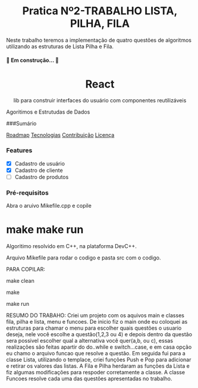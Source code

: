 <h1 align="center">Pratica Nº2-TRABALHO LISTA, PILHA, FILA</h1>
 Neste trabalho teremos a implementação de quatro questões de algoritmos utilizando as estruturas de Lista Pilha e Fila. 

<h4 align> 
	🚧 Em construção...  🚧
</h4>

<h1 align="center">
    React</a>
</h1>
<p align="center"> lib para construir interfaces do usuário com componentes reutilizáveis</p>
Agoritimos e Estrutudas de Dados

###Sumário

 <a href="#Copilação"></a> 
 <a href="#Questão 1">Roadmap</a> 
 <a href="#Questão 2">Tecnologias</a> 
 <a href="#Questão 3">Contribuição</a> 
 <a href="#Questão 4">Licença</a> 

### Features

- [x] Cadastro de usuário
- [x] Cadastro de cliente
- [ ] Cadastro de produtos

### Pré-requisitos

Abra o aruivo Mikefile.cpp e copile
<h1>
    make
    make run	
</h1>


Algoritimo resolvido em C++, na plataforma DevC++.

Arquivo Mikefile para rodar o codigo e pasta src com o codigo.

PARA COPILAR:

make clean

make

make run


RESUMO DO TRABAHO: Criei um projeto com os aquivos main e classes fila, pilha e lista, menu e funcoes. De inicio fiz o main onde eu coloquei as estruturas para chamar o menu para escolher quais questões o usuario deseja, nele você escolhe a questão(1,2,3 ou 4) e depois dentro da questão sera possivel escolher qual a alternativa você quer(a,b, ou c), essas realizações são feitas apartir do do..while e switch...case, e em casa opção eu chamo o arquivo funcao que resolve a questão. Em seguida fui para a classe Lista, utilizando o templace, criei funções Push e Pop para adicionar e retirar os valores das listas. A Fila e Pilha herdaram as funções da Lista e fiz algumas modificações para respoder corretamente a classe. A classe Funcoes resolve cada uma das questões apresentadas no trabalho.
